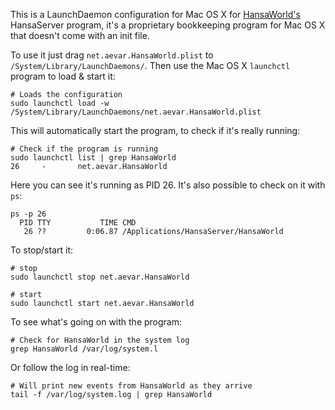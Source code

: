 This is a LaunchDaemon configuration for Mac OS X for
[HansaWorld's](http://www.hansaworld.com/) HansaServer program, it's a
proprietary bookkeeping program for Mac OS X that doesn't come with an
init file.

To use it just drag `net.aevar.HansaWorld.plist` to
`/System/Library/LaunchDaemons/`. Then use the Mac OS X `launchctl`
program to load & start it:

    # Loads the configuration
    sudo launchctl load -w /System/Library/LaunchDaemons/net.aevar.HansaWorld.plist

This will automatically start the program, to check if it's really running:

    # Check if the program is running
    sudo launchctl list | grep HansaWorld
    26     -       net.aevar.HansaWorld

Here you can see it's running as PID 26. It's also possible to check on it with `ps`:

    ps -p 26
      PID TTY           TIME CMD
       26 ??         0:06.87 /Applications/HansaServer/HansaWorld

To stop/start it:

    # stop
    sudo launchctl stop net.aevar.HansaWorld

    # start
    sudo launchctl start net.aevar.HansaWorld

To see what's going on with the program:

    # Check for HansaWorld in the system log
    grep HansaWorld /var/log/system.l

Or follow the log in real-time:

    # Will print new events from HansaWorld as they arrive
    tail -f /var/log/system.log | grep HansaWorld
